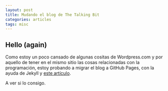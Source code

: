 ```yaml
---
layout: post
title: Mudando el blog de The Talking Bit
categories: articles
tags: misc
---
```


## Hello (again)

Como estoy un poco cansado de algunas cositas de Wordpress.com y por aquello de tener en el mismo sitio las cosas relacionadas con la programación, estoy probando a migrar el blog a GitHub Pages, con la ayuda de Jekyll y [este artículo](https://www.smashingmagazine.com/2014/08/build-blog-jekyll-github-pages/).

A ver si lo consigo.
